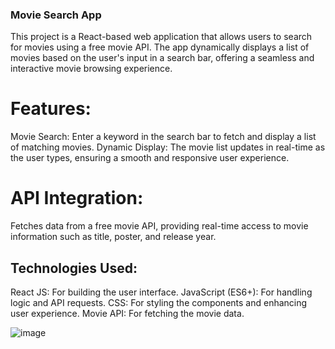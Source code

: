 ### Movie Search App
This project is a React-based web application that allows users to search for movies using a free movie API. The app dynamically displays a list of movies based on the user's input in a search bar, offering a seamless and interactive movie browsing experience.

# Features:
Movie Search: Enter a keyword in the search bar to fetch and display a list of matching movies.
Dynamic Display: The movie list updates in real-time as the user types, ensuring a smooth and responsive user experience.
# API Integration:
Fetches data from a free movie API, providing real-time access to movie information such as title, poster, and release year.
## Technologies Used:
React JS: For building the user interface.
JavaScript (ES6+): For handling logic and API requests.
CSS: For styling the components and enhancing user experience.
Movie API: For fetching the movie data.

![image](https://github.com/user-attachments/assets/a7abfe4b-267f-4893-881a-78de0decc20f)
